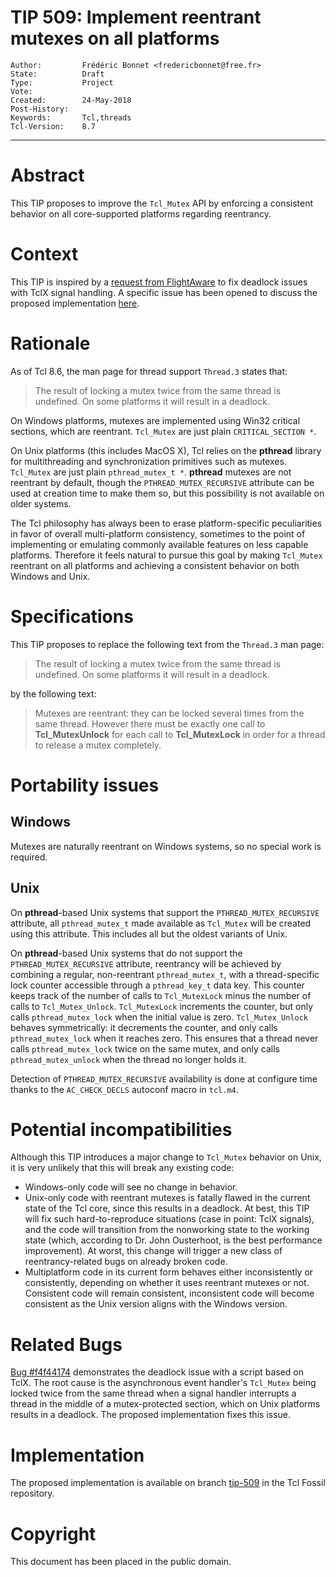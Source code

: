 # TIP 509: Implement reentrant mutexes on all platforms
	Author:         Frédéric Bonnet <fredericbonnet@free.fr>
	State:          Draft
	Type:           Project
	Vote:           
	Created:        24-May-2018
	Post-History:   
	Keywords:       Tcl,threads
	Tcl-Version:	8.7
-----

# Abstract

This TIP proposes to improve the `Tcl_Mutex` API by enforcing a consistent
behavior on all core-supported platforms regarding reentrancy.

# Context

This TIP is inspired by a [request from
FlightAware](https://github.com/flightaware/Tcl-bounties#make-tclxs-signal-trap-handlers-safe-to-use-with-threaded-tcl)
to fix deadlock issues with TclX signal handling. A specific issue has been
opened to discuss the proposed implementation [here](https://github.com/flightaware/Tcl-bounties/issues/32).


# Rationale

As of Tcl 8.6, the man page for thread support `Thread.3` states that:

> The result of locking a mutex twice from the same thread is undefined. On some
> platforms it will result in a deadlock.

On Windows platforms, mutexes are implemented using Win32 critical sections,
which are reentrant. `Tcl_Mutex` are just plain `CRITICAL_SECTION *`.

On Unix platforms (this includes MacOS X), Tcl relies on the **pthread** library
for multithreading and synchronization primitives such as mutexes. `Tcl_Mutex`
are just plain `pthread_mutex_t *`. **pthread** mutexes are not reentrant by
default, though the `PTHREAD_MUTEX_RECURSIVE` attribute can be used at creation
time to make them so, but this possibility is not available on older systems.

The Tcl philosophy has always been to erase platform-specific peculiarities in
favor of overall multi-platform consistency, sometimes to the point of
implementing or emulating commonly available features on less capable platforms.
Therefore it feels natural to pursue this goal by making `Tcl_Mutex` reentrant
on all platforms and achieving a consistent behavior on both Windows and Unix.

# Specifications

This TIP proposes to replace the following text from the `Thread.3` man page:

> The result of locking a mutex twice from the same thread is undefined. On some
> platforms it will result in a deadlock.
 
by the following text:

> Mutexes are reentrant: they can be locked several times from the same thread.
> However there must be exactly one call to **Tcl_MutexUnlock** for each call to
> **Tcl_MutexLock** in order for a thread to release a mutex completely.

# Portability issues

## Windows

Mutexes are naturally reentrant on Windows systems, so no special work is
required.

## Unix

On **pthread**-based Unix systems that support the `PTHREAD_MUTEX_RECURSIVE`
attribute, all `pthread_mutex_t` made available as `Tcl_Mutex` will be created
using this attribute. This includes all but the oldest variants of Unix.

On **pthread**-based Unix systems that do not support the
`PTHREAD_MUTEX_RECURSIVE` attribute, reentrancy will be achieved by combining a
regular, non-reentrant `pthread_mutex_t`, with a thread-specific lock counter
accessible through a `pthread_key_t` data key. This counter keeps track of the
number of calls to `Tcl_MutexLock` minus the number of calls to
`Tcl_Mutex_Unlock`. `Tcl_MutexLock` increments the counter, but only calls
`pthread_mutex_lock` when the initial value is zero. `Tcl_Mutex_Unlock` behaves
symmetrically: it decrements the counter, and only calls `pthread_mutex_lock`
when it reaches zero. This ensures that a thread never calls 
`pthread_mutex_lock` twice on the same mutex, and only calls 
`pthread_mutex_unlock` when the thread no longer holds it.

Detection of `PTHREAD_MUTEX_RECURSIVE` availability is done at configure time
thanks to the `AC_CHECK_DECLS` autoconf macro in `tcl.m4`.

# Potential incompatibilities

Although this TIP introduces a major change to `Tcl_Mutex` behavior on Unix, it
is very unlikely that this will break any existing code: 

- Windows-only code will see no change in behavior.
- Unix-only code with reentrant mutexes is fatally flawed in the current state
  of the Tcl core, since this results in a deadlock. At best, this TIP will fix
  such hard-to-reproduce situations (case in point: TclX signals), and the code
  will transition from the nonworking state to the working state (which,
  according to Dr. John Ousterhoot, is the best performance improvement). At
  worst, this change will trigger a new class of reentrancy-related bugs on
  already broken code.
- Multiplatform code in its current form behaves either inconsistently or
  consistently, depending on whether it uses reentrant mutexes or not.
  Consistent code will remain consistent, inconsistent code will become
  consistent as the Unix version aligns with the Windows version.

# Related Bugs

[Bug #f4f44174](https://core.tcl.tk/tcl/tktview/f4f44174) demonstrates the
deadlock issue with a script based on TclX. The root cause is the asynchronous
event handler's `Tcl_Mutex` being locked twice from the same thread when a
signal handler interrupts a thread in the middle of a mutex-protected section,
which on Unix platforms results in a deadlock. The proposed implementation fixes
this issue.

# Implementation

The proposed implementation is available on branch
[tip-509](https://core.tcl.tk/tcl/timeline?r=tip-509) in the Tcl Fossil
repository.

# Copyright

This document has been placed in the public domain.

